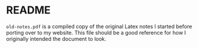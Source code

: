 # README

`old-notes.pdf` is a compiled copy of the original Latex notes I started before porting over to my website. This file should be a good reference for how I originally intended the document to look.


